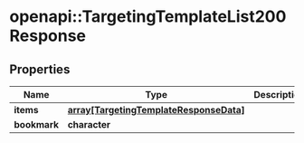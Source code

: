 # openapi::TargetingTemplateList200Response


## Properties
Name | Type | Description | Notes
------------ | ------------- | ------------- | -------------
**items** | [**array[TargetingTemplateResponseData]**](TargetingTemplateResponseData.md) |  | 
**bookmark** | **character** |  | [optional] 



